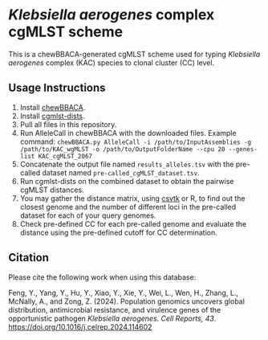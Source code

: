 # *Klebsiella aerogenes* complex cgMLST scheme

This is a chewBBACA-generated cgMLST scheme used for typing *Klebsiella aerogenes* complex (KAC) species to clonal cluster (CC) level.

## Usage Instructions

1. Install [chewBBACA](https://chewbbaca.readthedocs.io/en/latest/).
2. Install [cgmlst-dists](https://github.com/B-UMMI/chewBBACA).
3. Pull all files in this repository.
4. Run AlleleCall in chewBBACA with the downloaded files. 
   Example command:
`chewBBACA.py AlleleCall -i /path/to/InputAssemblies -g /path/to/KAC_wgMLST -o /path/to/OutputFolderName --cpu 20 --genes-list KAC_cgMLST_2067`
5. Concatenate the output file named `results_alleles.tsv` with the pre-called dataset named `pre-called_cgMLST_dataset.tsv`.
6. Run cgmlst-dists on the combined dataset to obtain the pairwise cgMLST distances.
7. You may gather the distance matrix, using [csvtk](https://github.com/shenwei356/csvtk) or R, to find out the closest genome and the number of different loci in the pre-called dataset for each of your query genomes.
8. Check pre-defined CC for each pre-called genome and evaluate the distance using the pre-defined cutoff for CC determination.

## Citation

Please cite the following work when using this database:

Feng, Y., Yang, Y., Hu, Y., Xiao, Y., Xie, Y., Wei, L., Wen, H., Zhang, L., McNally, A., and Zong, Z. (2024). Population genomics uncovers global distribution, antimicrobial resistance, and virulence genes of the opportunistic pathogen *Klebsiella aerogenes*. *Cell Reports, 43*. https://doi.org/10.1016/j.celrep.2024.114602
